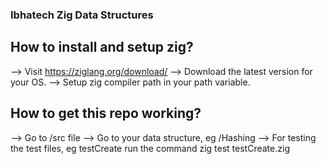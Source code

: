 ### Ibhatech Zig Data Structures

## How to install and setup zig?
--> Visit https://ziglang.org/download/
--> Download the latest version for your OS.
--> Setup zig compiler path in your path variable.

## How to get this repo working?
--> Go to /src file
--> Go to your data structure, eg /Hashing
--> For testing the test files, eg testCreate run the command zig test testCreate.zig
